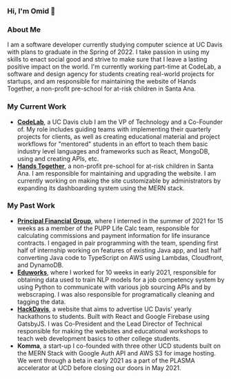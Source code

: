 ### Hi, I'm Omid 👋

### About Me 

I am a software developer currently studying computer science at UC Davis with plans to graduate in the Spring of 2022. I take passion in using my skills to enact social good and strive to make sure that I leave a lasting positive impact on the world. I'm currently working part-time at CodeLab, a software and design agency for students creating real-world projects for startups, and am responsible for maintaining the website of Hands Together, a non-profit pre-school for at-risk children in Santa Ana. 

### My Current Work 
- [**CodeLab**](https://www.codelabdavis.com/), a UC Davis club I am the VP of Technology and a Co-Founder of. My role includes guiding teams with implementing their quarterly projects for clients, as well as creating educational material and project workflows for "mentored" students in an effort to teach them basic industry level languages and frameworks such as React, MongoDB, using and creating APIs, etc. 
- [**Hands Together**](https://www.handstogether-sa.org/), a non-profit pre-school for at-risk children in Santa Ana. I am responsible for maintaining and upgrading the website. I am currently working on making the site customizable by administrators by expanding its dashboarding system using the MERN stack. 

### My Past Work 
- [**Principal Financial Group**](https://www.principal.com/), where I interned in the summer of 2021 for 15 weeks as a member of the PUPP Life Calc team, responsible for calculating commissions and payment information for life insurance contracts. I engaged in pair programming with the team, spending first half of internship working on features of existing Java app, and last half converting Java code to TypeScript on AWS using Lambdas, Cloudfront, and DynamoDB. 
- [**Eduworks**](https://eduworks.com/), where I worked for 10 weeks in early 2021, responsible for obtaining data used to train NLP models for a job competency system by using Python to communicate with various job sourcing APIs and by webscraping. I was also responsible for programatically cleaning and tagging the data. 
- [**HackDavis**](https://hackdavis.io/), a website that aims to advertise UC Davis' yearly hackathons to students. Built with React and Google Firebase using GatsbyJS. I was Co-President and the Lead Director of Technical responsible for making the websites and educational workshops to teach web development basics to other college students. 
- **Komma**, a start-up I co-founded with three other UCD students built on the MERN Stack with Google Auth API and AWS S3 for image hosting. We went through a beta in early 2021 as a part of the PLASMA accelerator at UCD before closing our doors in May 2021. 
